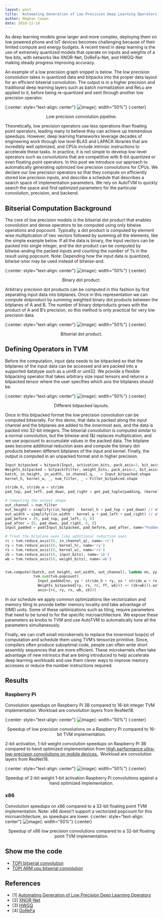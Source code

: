 ```yaml
---
layout: post
title: 'Automating Generation of Low Precision Deep Learning Operators'
author: Meghan Cowan
date: 2018-12-18
---
```


As deep learning models grow larger and more complex, deploying them on low powered phone and IoT
devices becomes challenging because of their limited compute and energy budgets. A  recent  trend
 in  deep  learning  is  the  use  of  extremely  quantized  models  that operate  on  inputs  and
 weights  of  a  few  bits, with networks like XNOR-Net, DoReFa-Net, and HWGQ-Net making steady
progress improving accuracy.

An example of a low precision graph snippet is below. The low precision convolution takes in
quantized data and bitpacks into the proper data layout for an efficient bitserial convolution.
The output is in a higher precision and traditional deep learning layers such as batch normalization and ReLu are applied to it, before being re-quantized and sent through another low precision operator.

{:center: style="text-align: center"}
![image](/images/low-precision/workflow.png){: width="50%"}
{:center}
<center> Low precision convolution pipeline.</center> <p></p>

Theoretically,  low  precision operators use less operations than
floating point operators, leading many to believe they can achieve up tremendous speedups.
However, deep  learning frameworks  leverage  decades  of  engineering  work  through  low  level
BLAS  and LAPACK libraries that are incredibly well optimized, and CPUs include intrinsic
instructions to accelerate these tasks.  In  practice,  it  is  not  simple  to  develop low-level
operators such as convolutions  that  are competitive  with  8-bit  quantized  or  even floating
point operators.
In  this  post  we  introduce  our  approach to automatically generating optimized
low  precision  convolutions for  CPUs. We declare our low precision operators so that they compute
on efficiently stored low precision inputs, and describe a schedule that describes a search space
of implementation parameters. We rely on AutoTVM to quickly search the space and find optimized
parameters for the particular convolution, precision, and backend.


## Bitserial Computation Background

The  core  of  low  precision  models  is  the bitserial dot product that enables convolution and
dense operators to be computed using only bitwise operations and popcount.
 Typically, a dot product is computed by element wise multiplication of two vectors followed by
 summing all the elements, like the simple example below. If all the data is binary, the input
 vectors can be packed into single integer, and the dot product can be computed by  bitwise-anding
 the packed inputs and counting the number of 1’s in the result using popcount.
Note: Depending how the input data is quantized, bitwise-xnor may be used instead of bitwise-and.

{:center: style="text-align: center"}
![image](/images/low-precision/binary-dotproduct.png){: width="50%"}
{:center}
<center> Binary dot product.</center> <p></p>

Arbitrary precision dot products can be computed in this fashion by first separating input data
into bitplanes. Once in this representation we can compute dotproduct by summing weighted binary
dot products between the bitplanes of A and B. The number of binary dotproducts grows with the
product of A and B’s precision, so this method is only practical for very low precision data.

{:center: style="text-align: center"}
![image](/images/low-precision/bitserial-dotproduct.png){: width="50%"}
{:center}
<center> Bitserial dot product.</center> <p></p>

## Defining Operators in TVM
Before the computation, input data needs to be bitpacked so that the bitplanes of the input data
can be accessed and are packed into a supported datatype such as a uint8 or uint32. We provide
a flexible bitpacking operator that takes arbitrary size input tensors and returns a bitpacked
tensor where the user specifies which axis the bitplanes should be.

{:center: style="text-align: center"}
![image](/images/low-precision/bitpack.png){: width="50%"}
{:center}
<center> Different bitpacked layouts.</center> <p></p>

Once in this bitpacked format the low precision  convolution can be computed bitserially.
For this demo, that data is packed along the input channel and the bitplanes are added to the
innermost axis, and the data is packed into 32-bit integers. The bitserial convolution is computed
similar to a normal convolution, but the bitwise-and (&) replaces multiplication, and we use
popcount to accumulate values in the packed data. The bitplane axes become additional reduction axes
and compute the binary dot products between different bitplanes of the input and kernel.
Finally, the output is computed in an unpacked format and in higher precision.


``` python
Input_bitpacked = bitpack(Input, activation_bits, pack_axis=3, bit_axis=4, pack_type=’uint32’)
Weights_bitpacked = bitpack(Filter, weight_bits, pack_axis=2, bit_axis=4, pack_type=’uint32’)
batch, in_height, in_width, in_channel_q, _ = Input_bitpacked.shape
kernel_h, kernel_w, _, num_filter, _ = Filter_bitpakced.shape

stride_h, stride_w = stride
pad_top, pad_left, pad_down, pad_right = get_pad_tuple(padding, (kernel_h, kernel_w))

# Computing the output shape
out_channel = num_filter
out_height = simplify((in_height - kernel_h + pad_top + pad_down) // stride_h + 1)
out_width = simplify((in_width - kernel_w + pad_left + pad_right) // stride_w + 1)
pad_before = [0, pad_top, pad_left, 0, 0]
pad_after = [0, pad_down, pad_right, 0, 0]
Input_padded = pad(Input_bitpacked, pad_before, pad_after, name="PaddedInput")

# Treat the bitplane axes like additional reduction axes
rc = tvm.reduce_axis((0, in_channel_q), name='rc')
ry = tvm.reduce_axis((0, kernel_h), name='ry')
rx = tvm.reduce_axis((0, kernel_w), name='rx')
ib = tvm.reduce_axis((0, input_bits), name='ib')
wb = tvm.reduce_axis((0, weight_bits), name='wb')


tvm.compute((batch, out_height, out_width, out_channel), lambda nn, yy, xx, ff:
             tvm.sum(tvm.popcount(
               Input_padded[nn, yy * stride_h + ry, xx * stride_w + rx, rc, ib] &
               Weights_bitpacked[ry, rx, rc, ff, wb])) << (ib+wb))).astype(out_dtype),
               axis=[rc, ry, rx, wb, ib]))

```

In our schedule we apply common optimizations like vectorization and memory tiling to provide better
memory locality and take advantage of SIMD units. Some of these optimizations such as tiling,
require parameters that need to be tuned to for the specific microarchitecture. We expose these
parameters as knobs to TVM and use AutoTVM to automatically tune all the parameters simultaneously.


Finally, we can craft small microkernels to replace the innermost loop(s) of computation and schedule
 them using TVM’s tensorize primitive. Since, compilers often produce suboptimal code, people can
 often write short assembly sequences that are more efficient. These microkernels often take advantage
 of new intrinsics that are being introduced to help accelerate deep learning workloads and use
 them clever ways to improve memory accesses or reduce the number instructions required.

## Results

### Raspberry Pi
Convolution speedups on Raspberry Pi 3B compared to 16-bit integer TVM implementation.
Workload are convolution layers from ResNet18.

{:center: style="text-align: center"}
![image](/images/low-precision/rasp-conv.png){: width="50%"}
{:center}
<center> Speedup of low precision convolutions on a Raspberry Pi compared to 16-bit TVM implementation.</center> <p></p>

2-bit activation, 1-bit weight convolution speedups on Raspberry Pi 3B compared to hand optimized implementation from [High performance ultra-low-precision convolutions
on mobile devices.](https://arxiv.org/pdf/1712.02427.pdf).
Workload are convolution layers from ResNet18.

{:center: style="text-align: center"}
![image](/images/low-precision/rasp-conv-2.png){: width="50%"}
{:center}
<center> Speedup of 2-bit weight 1-bit activation Raspberry Pi convolutions against a hand optimized implementation.</center> <p></p>

### x86

Convolution speedups on x86 compared to a 32-bit floating point TVM implementation.
Note: x86 doesn’t support a vectorized popcount for this microarchitecture, so speedups are lower.
{:center: style="text-align: center"}
![image](/images/low-precision/x86-conv.png){: width="50%"}
{:center}
<center> Speedup of x86 low precision convolutions compared to a 32-bit floating point TVM implementation.</center> <p></p>

## Show me the code

- [TOPI bitserial convolution](https://github.com/apache/incubator-tvm/blob/main/topi/python/topi/nn/bitserial_conv2d.py)
- [TOPI ARM cpu bitserial convolution](https://github.com/apache/incubator-tvm/blob/main/topi/python/topi/arm_cpu/bitserial_conv2d.py)


## References


- [1] [Automating Generation of Low Precision Deep Learning Operators](https://arxiv.org/abs/1810.11066)
- [2] [XNOR-Net](https://arxiv.org/abs/1603.05279)
- [3] [HWGQ](https://arxiv.org/abs/1702.00953)
- [4] [DoReFa](https://arxiv.org/abs/1606.06160)

